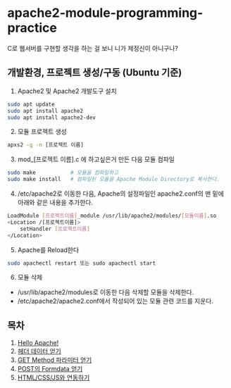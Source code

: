 # apache2-module-programming-practice
C로 웹서버를 구현할 생각을 하는 걸 보니 니가 제정신이 아니구나?

## 개발환경, 프로젝트 생성/구동 (Ubuntu 기준)

1. Apache2 및 Apache2 개발도구 설치

```bash
sudo apt update
sudo apt install apache2
sudo apt install apache2-dev
```

2. 모듈 프로젝트 생성

```bash
apxs2 -g -n [프로젝트 이름]
```
3. mod_[프로젝트 이름].c 에 하고싶은거 만든 다음 모듈 컴파일

```bash
sudo make           # 모듈을 컴파일하고
sudo make install   # 컴파일된 모듈을 Apache Module Directory로 복사한다.
```

4. /etc/apache2로 이동한 다음, Apache의 설정파일인 apache2.conf의 맨 밑에 아래와 같은 내용을 추가한다.

```bash
LoadModule [프로젝트이름]_module /usr/lib/apache2/modules/[모듈이름].so
<Location /[프로젝트이름]>
    setHandler [프로젝트이름]
</Location>
```

5. Apache를 Reload한다
```bash
sudo apachectl restart 또는 sudo apachectl start
```

6. 모듈 삭제
* /usr/lib/apache2/modules로 이동한 다음 삭제할 모듈을 삭제한다.
* /etc/apache2/apache2.conf에서 작성되어 있는 모듈 관련 코드를 지운다.

## 목차
1. [Hello Apache!](hello_apache/)
2. [헤더 데이터 얻기](get_header/)
3. [GET Method 파라미터 얻기](method_get/)
4. [POST의 Formdata 얻기](method_post/)
5. [HTML/CSS/JS와 연동하기](webpage/)
